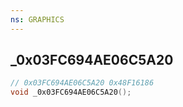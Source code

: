 ```yaml
---
ns: GRAPHICS
---
```

## _0x03FC694AE06C5A20

```c
// 0x03FC694AE06C5A20 0x48F16186
void _0x03FC694AE06C5A20();
```


